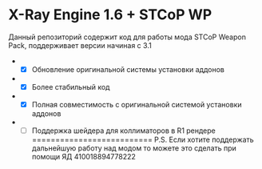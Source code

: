 X-Ray Engine 1.6 + STCoP WP
==========================

Данный репозиторий содержит код для работы мода STCoP Weapon Pack, поддерживает версии начиная с 3.1
* - [x] Обновление оригинальной системы установки аддонов
* - [x] Более стабильный код
* - [x] Полная совместимость с оригинальной системой установки аддонов
* - [ ] Поддержка шейдера для коллиматоров в R1 рендере
==========================
P.S. Если хотите поддержать дальнейшую работу над модом то можете это сделать при помощи ЯД 410018894778222
